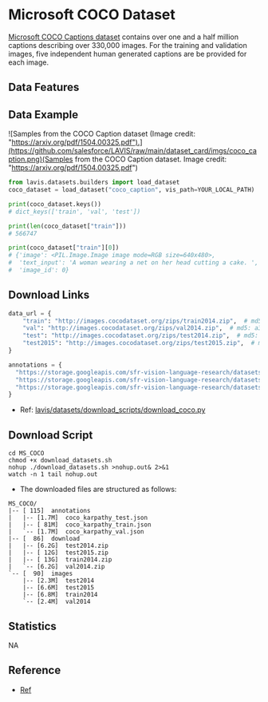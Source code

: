 # Microsoft COCO Dataset

[Microsoft COCO Captions dataset](https://github.com/tylin/coco-caption) contains over one and a half million captions describing over 330,000 images. For the training and validation images, five independent human generated captions are be provided for each image.


## Data Features

## Data Example

![Samples from the COCO Caption dataset (Image credit: "https://arxiv.org/pdf/1504.00325.pdf").](https://github.com/salesforce/LAVIS/raw/main/dataset_card/imgs/coco_caption.png)(Samples from the COCO Caption dataset. Image credit: "https://arxiv.org/pdf/1504.00325.pdf")

```python
from lavis.datasets.builders import load_dataset
coco_dataset = load_dataset("coco_caption", vis_path=YOUR_LOCAL_PATH)

print(coco_dataset.keys())
# dict_keys(['train', 'val', 'test'])

print(len(coco_dataset["train"]))
# 566747

print(coco_dataset["train"][0])
# {'image': <PIL.Image.Image image mode=RGB size=640x480>,
#  'text_input': 'A woman wearing a net on her head cutting a cake. ',
#  'image_id': 0}
```

## Download Links

```python
data_url = {
    "train": "http://images.cocodataset.org/zips/train2014.zip",  # md5: 0da8c0bd3d6becc4dcb32757491aca88
    "val": "http://images.cocodataset.org/zips/val2014.zip",  # md5: a3d79f5ed8d289b7a7554ce06a5782b3
    "test": "http://images.cocodataset.org/zips/test2014.zip",  # md5: 04127eef689ceac55e3a572c2c92f264
    "test2015": "http://images.cocodataset.org/zips/test2015.zip",  # md5: 04127eef689ceac55e3a572c2c92f264
}

annotations = {
  "https://storage.googleapis.com/sfr-vision-language-research/datasets/coco_karpathy_train.json",
  "https://storage.googleapis.com/sfr-vision-language-research/datasets/coco_karpathy_val.json",
  "https://storage.googleapis.com/sfr-vision-language-research/datasets/coco_karpathy_test.json",
}
```
- Ref: [lavis/datasets/download_scripts/download_coco.py](https://github.com/salesforce/LAVIS/blob/main/lavis/datasets/download_scripts/download_coco.py)

## Download Script

```shell
cd MS_COCO
chmod +x download_datasets.sh
nohup ./download_datasets.sh >nohup.out& 2>&1
watch -n 1 tail nohup.out
```

- The downloaded files are structured as follows:

```
MS_COCO/
|-- [ 115]  annotations
|   |-- [1.7M]  coco_karpathy_test.json
|   |-- [ 81M]  coco_karpathy_train.json
|   `-- [1.7M]  coco_karpathy_val.json
|-- [  86]  download
|   |-- [6.2G]  test2014.zip
|   |-- [ 12G]  test2015.zip
|   |-- [ 13G]  train2014.zip
|   `-- [6.2G]  val2014.zip
`-- [  90]  images
    |-- [2.3M]  test2014
    |-- [6.6M]  test2015
    |-- [6.8M]  train2014
    `-- [2.4M]  val2014
```

## Statistics

NA

## Reference

- [Ref](https://github.com/salesforce/LAVIS/blob/main/dataset_card/coco_caption.md)